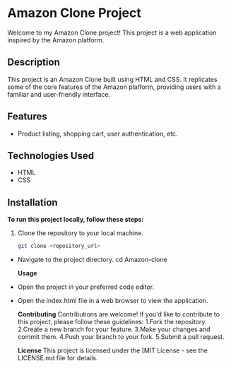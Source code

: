 # Amazon Clone Project

Welcome to my Amazon Clone project! This project is a web application inspired by the Amazon platform.

## Description

This project is an Amazon Clone built using HTML and CSS. It replicates some of the core features of the Amazon platform, providing users with a familiar and user-friendly interface.

## Features

-  Product listing, shopping cart, user authentication, etc.

## Technologies Used

- HTML
- CSS

## Installation

**To run this project locally, follow these steps:**

1. Clone the repository to your local machine.
   ```bash
   git clone <repository_url>
- Navigate to the project directory.
   cd Amazon-clone
  
  **Usage**
- Open the project in your preferred code editor.
- Open the index.html file in a web browser to view the application.
 
   **Contributing**
   Contributions are welcome! If you'd like to contribute to this project, please follow these guidelines:
   1.Fork the repository.
   2.Create a new branch for your feature.
   3.Make your changes and commit them.
   4.Push your branch to your fork.
   5.Submit a pull request.
   
   **License**
   This project is licensed under the [MIT License - see the LICENSE.md file for details.
